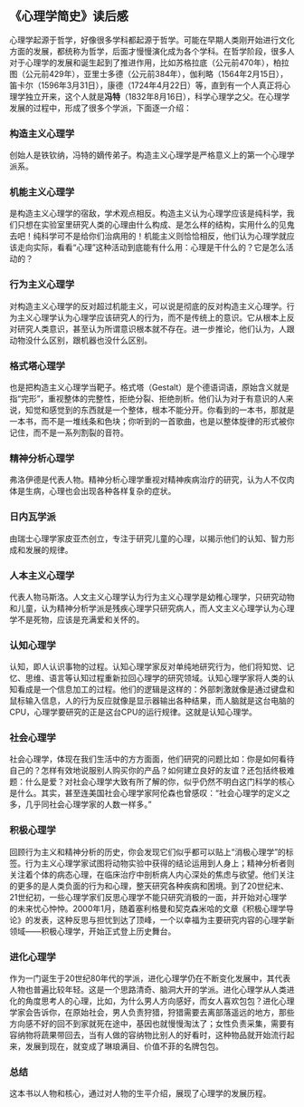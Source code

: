 ## 《心理学简史》读后感

心理学起源于哲学，好像很多学科都起源于哲学。可能在早期人类刚开始进行文化方面的发展，都统称为哲学，后面才慢慢演化成为各个学科。在哲学阶段，很多人对于心理学的发展和诞生起到了推进作用，比如苏格拉底（公元前470年），柏拉图（公元前429年），亚里士多德（公元前384年），伽利略（1564年2月15日），笛卡尔（1596年3月31日），康德（1724年4月22日）等，直到有一个人真正将心理学独立开来，这个人就是**冯特**（1832年8月16日），科学心理学之父。在心理学发展的过程中，形成了很多个学派，下面逐一介绍：

### 构造主义心理学

创始人是铁钦纳，冯特的嫡传弟子。构造主义心理学是严格意义上的第一个心理学派系。

### 机能主义心理学

是构造主义心理学的宿敌，学术观点相反。构造主义认为心理学应该是纯科学，我们只想在实验室里研究人类的心理由什么构成、是怎么样的结构，实用什么的见鬼去吧！纯科学可不是给你们治病用的！机能主义则恰恰相反，他们认为心理学就应该走向实际，看看“心理”这种活动到底能有什么用：心理是干什么的？它是怎么活动的？

### 行为主义心理学

对构造主义心理学的反对超过机能主义，可以说是彻底的反对构造主义心理学。行为主义心理学认为心理学应该研究人的行为，而不是传统上的意识。它从根本上反对研究人类意识，甚至认为所谓意识根本就不存在。进一步推论，他们认为，人跟动物没什么区别，跟机器也没什么区别。

### 格式塔心理学

也是把构造主义心理学当靶子。格式塔（Gestalt）是个德语词语，原始含义就是指“完形”，重视整体的完整性，拒绝分裂、拒绝剖析。他们认为对于有意识的人来说，知觉和感觉到的东西就是一个整体，根本不能分开。你看到的一本书，那就是一本书，而不是一堆线条和色块；你听到的一首歌曲，也是以整体旋律的形式被你记住，而不是一系列割裂的音符。

### 精神分析心理学

弗洛伊德是代表人物。精神分析心理学重视对精神疾病治疗的研究，认为人不仅肉体是生病，心理也会出现各种各样复杂的症状。

### 日内瓦学派

由瑞士心理学家皮亚杰创立，专注于研究儿童的心理，以揭示他们的认知、智力形成和发展的规律。

### 人本主义心理学

代表人物马斯洛。人文主义心理学认为行为主义心理学是幼稚心理学，只研究动物和儿童，认为精神分析学派是残疾心理学只研究病人，而人文主义心理学认为心理学不是死物，应该是充满爱和关怀的。

### 认知心理学

认知，即人认识事物的过程。认知心理学家反对单纯地研究行为，他们将知觉、记忆、思维、语言等认知过程重新拉回心理学的研究领域。认知心理学家将人类的认知看成是一个信息加工的过程。他们的逻辑是这样的：外部刺激就像是通过键盘和鼠标输入信息，人的行为反应就像是显示器输出各种结果，而人脑就是这台电脑的CPU，心理学要研究的正是这台CPU的运行规律。这就是认知心理学。

### 社会心理学

社会心理学，体现在我们生活中的方方面面，他们研究的问题比如：你是如何看待自己的？怎样有效地说服别人购买你的产品？如何建立良好的友谊？还包括终极难题：什么是爱？对社会心理学大致有所了解的你，似乎仍然不明白这门科学的核心是什么。其实，甚至连美国社会心理学家阿伦森也曾感叹：“社会心理学的定义之多，几乎同社会心理学家的人数一样多。”

### 积极心理学

回顾行为主义和精神分析的历史，你会发现它们似乎都可以贴上“消极心理学”的标签。行为主义心理学家试图将动物实验中获得的结论运用到人身上；精神分析者则关注着个体的病态心理，在临床治疗中剖析病人内心深处的焦虑与欲望。他们关注的更多的是人类负面的行为和心理，整天研究各种疾病和困境。到了20世纪末、21世纪初，一些心理学家们反思心理学不能只研究消极的一面，并开始对心理学的未来忧心忡忡。2000年1月，随着塞利格曼和契克森米哈的文章《积极心理学导论》的发表，这种反思与担忧到达了顶峰，一个以幸福为主要研究内容的心理学新领域——积极心理学，开始正式登上历史舞台。

### 进化心理学

作为一门诞生于20世纪80年代的学派，进化心理学仍在不断变化发展中，其代表人物也普遍比较年轻。这是一个思路清奇、脑洞大开的学派。进化心理学从人类进化的角度思考人的心理，比如，为什么男人方向感好，而女人喜欢包包？进化心理学家会告诉你，在原始社会，男人负责狩猎，狩猎需要去离部落遥远的地方，那些方向感不好的回不到家就死在途中，基因也就慢慢淘汰了；女性负责采集，需要有容纳物将蔬果带回去，当有人做的容纳物比别人的好看时，这种物品就开始流行起来，发展到现在，就变成了琳琅满目、价值不菲的名牌包包。

### 总结

这本书以人物和核心，通过对人物的生平介绍，展现了心理学的发展历程。